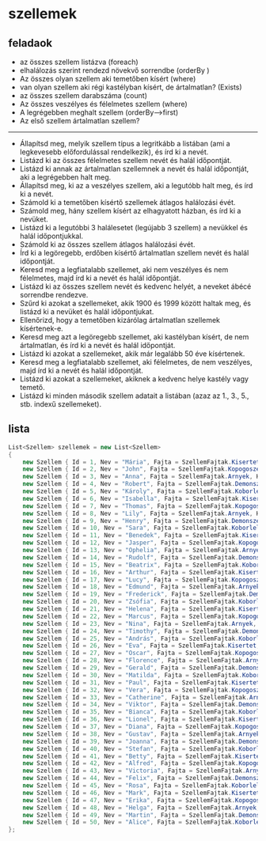 # szellemek

## feladaok
- az összes szellem listázva (foreach)
- elhalálozás szerint rendezd növekvő sorrendbe (orderBy )
- Az összes olyan szellem aki temetőben kísért (where)
- van olyan szellem aki régi kastélyban kísért, de ártalmatlan? (Exists)
- az összes szellem darabszáma (count)
- Az összes veszélyes és félelmetes szellem (where)
- A legrégebben meghalt szellem (orderBy-->first)
- Az első szellem ártalmatlan szellem?

---

- Állapítsd meg, melyik szellem típus a legritkább a listában (ami a legkevesebb előfordulással rendelkezik), és írd ki a nevét.
- Listázd ki az összes félelmetes szellem nevét és halál időpontját.
- Listázd ki annak az ártalmatlan szellemnek a nevét és halál időpontját, aki a legrégebben halt meg.
- Állapítsd meg, ki az a veszélyes szellem, aki a legutóbb halt meg, és írd ki a nevét.
- Számold ki a temetőben kísértő szellemek átlagos halálozási évét.
- Számold meg, hány szellem kísért az elhagyatott házban, és írd ki a nevüket.
- Listázd ki a legutóbbi 3 halálesetet (legújabb 3 szellem) a nevükkel és halál időpontjukkal.
- Számold ki az összes szellem átlagos halálozási évét.
- Írd ki a legöregebb, erdőben kísértő ártalmatlan szellem nevét és halál időpontját.
- Keresd meg a legfiatalabb szellemet, aki nem veszélyes és nem félelmetes, majd írd ki a nevét és halál időpontját.
- Listázd ki az összes szellem nevét és kedvenc helyét, a neveket ábécé sorrendbe rendezve.
- Szűrd ki azokat a szellemeket, akik 1900 és 1999 között haltak meg, és listázd ki a nevüket és halál időpontjukat.
- Ellenőrizd, hogy a temetőben kizárólag ártalmatlan szellemek kísértenek-e.
- Keresd meg azt a legöregebb szellemet, aki kastélyban kísért, de nem ártalmatlan, és írd ki a nevét és halál időpontját.
- Listázd ki azokat a szellemeket, akik már legalább 50 éve kísértenek.
- Keresd meg a legfiatalabb szellemet, aki félelmetes, de nem veszélyes, majd írd ki a nevét és halál időpontját.
- Listázd ki azokat a szellemeket, akiknek a kedvenc helye kastély vagy temető.
- Listázd ki minden második szellem adatait a listában (azaz az 1., 3., 5., stb. indexű szellemeket).

## lista

```csharp
List<Szellem> szellemek = new List<Szellem>
{
    new Szellem { Id = 1, Nev = "Mária", Fajta = SzellemFajtak.Kisertet, HalalIdopont = new DateTime(1800, 5, 12), KedvencHely = KedvencHelyek.Temeto },
    new Szellem { Id = 2, Nev = "John", Fajta = SzellemFajtak.Kopogoszellem, HalalIdopont = new DateTime(1850, 7, 23), KedvencHely = KedvencHelyek.ElhagyatottHaz },
    new Szellem { Id = 3, Nev = "Anna", Fajta = SzellemFajtak.Arnyek, HalalIdopont = new DateTime(1900, 3, 15), KedvencHely = KedvencHelyek.Erdo },
    new Szellem { Id = 4, Nev = "Robert", Fajta = SzellemFajtak.Demonszellem, HalalIdopont = new DateTime(1920, 10, 2), KedvencHely = KedvencHelyek.Alagut },
    new Szellem { Id = 5, Nev = "Károly", Fajta = SzellemFajtak.Koborlelek, HalalIdopont = new DateTime(1865, 4, 8), KedvencHely = KedvencHelyek.RegiKastely },
    new Szellem { Id = 6, Nev = "Isabella", Fajta = SzellemFajtak.Kisertet, HalalIdopont = new DateTime(1770, 9, 1), KedvencHely = KedvencHelyek.Temeto },
    new Szellem { Id = 7, Nev = "Thomas", Fajta = SzellemFajtak.Kopogoszellem, HalalIdopont = new DateTime(1801, 11, 30), KedvencHely = KedvencHelyek.ElhagyatottHaz },
    new Szellem { Id = 8, Nev = "Lily", Fajta = SzellemFajtak.Arnyek, HalalIdopont = new DateTime(1990, 6, 19), KedvencHely = KedvencHelyek.Erdo },
    new Szellem { Id = 9, Nev = "Henry", Fajta = SzellemFajtak.Demonszellem, HalalIdopont = new DateTime(2000, 2, 29), KedvencHely = KedvencHelyek.Alagut },
    new Szellem { Id = 10, Nev = "Sara", Fajta = SzellemFajtak.Koborlelek, HalalIdopont = new DateTime(1960, 12, 15), KedvencHely = KedvencHelyek.RegiKastely },
    new Szellem { Id = 11, Nev = "Benedek", Fajta = SzellemFajtak.Kisertet, HalalIdopont = new DateTime(1902, 8, 10), KedvencHely = KedvencHelyek.Temeto },
    new Szellem { Id = 12, Nev = "Jasper", Fajta = SzellemFajtak.Kopogoszellem, HalalIdopont = new DateTime(1915, 3, 21), KedvencHely = KedvencHelyek.ElhagyatottHaz },
    new Szellem { Id = 13, Nev = "Ophelia", Fajta = SzellemFajtak.Arnyek, HalalIdopont = new DateTime(1930, 11, 14), KedvencHely = KedvencHelyek.Erdo },
    new Szellem { Id = 14, Nev = "Rudolf", Fajta = SzellemFajtak.Demonszellem, HalalIdopont = new DateTime(2005, 7, 30), KedvencHely = KedvencHelyek.Alagut },
    new Szellem { Id = 15, Nev = "Beatrix", Fajta = SzellemFajtak.Koborlelek, HalalIdopont = new DateTime(1700, 6, 6), KedvencHely = KedvencHelyek.RegiKastely },
    new Szellem { Id = 16, Nev = "Arthur", Fajta = SzellemFajtak.Kisertet, HalalIdopont = new DateTime(1935, 9, 8), KedvencHely = KedvencHelyek.Temeto },
    new Szellem { Id = 17, Nev = "Lucy", Fajta = SzellemFajtak.Kopogoszellem, HalalIdopont = new DateTime(1988, 4, 10), KedvencHely = KedvencHelyek.ElhagyatottHaz },
    new Szellem { Id = 18, Nev = "Edmund", Fajta = SzellemFajtak.Arnyek, HalalIdopont = new DateTime(1945, 5, 17), KedvencHely = KedvencHelyek.Erdo },
    new Szellem { Id = 19, Nev = "Frederick", Fajta = SzellemFajtak.Demonszellem, HalalIdopont = new DateTime(2020, 12, 25), KedvencHely = KedvencHelyek.Alagut },
    new Szellem { Id = 20, Nev = "Zsófia", Fajta = SzellemFajtak.Koborlelek, HalalIdopont = new DateTime(1689, 1, 3), KedvencHely = KedvencHelyek.RegiKastely },
    new Szellem { Id = 21, Nev = "Helena", Fajta = SzellemFajtak.Kisertet, HalalIdopont = new DateTime(1745, 8, 4), KedvencHely = KedvencHelyek.Temeto },
    new Szellem { Id = 22, Nev = "Marcus", Fajta = SzellemFajtak.Kopogoszellem, HalalIdopont = new DateTime(1985, 11, 2), KedvencHely = KedvencHelyek.ElhagyatottHaz },
    new Szellem { Id = 23, Nev = "Nina", Fajta = SzellemFajtak.Arnyek, HalalIdopont = new DateTime(1955, 9, 11), KedvencHely = KedvencHelyek.Erdo },
    new Szellem { Id = 24, Nev = "Timothy", Fajta = SzellemFajtak.Demonszellem, HalalIdopont = new DateTime(1995, 2, 6), KedvencHely = KedvencHelyek.Alagut },
    new Szellem { Id = 25, Nev = "András", Fajta = SzellemFajtak.Koborlelek, HalalIdopont = new DateTime(1880, 3, 15), KedvencHely = KedvencHelyek.RegiKastely },
    new Szellem { Id = 26, Nev = "Eva", Fajta = SzellemFajtak.Kisertet, HalalIdopont = new DateTime(1800, 6, 20), KedvencHely = KedvencHelyek.Temeto },
    new Szellem { Id = 27, Nev = "Oscar", Fajta = SzellemFajtak.Kopogoszellem, HalalIdopont = new DateTime(1923, 1, 22), KedvencHely = KedvencHelyek.ElhagyatottHaz },
    new Szellem { Id = 28, Nev = "Florence", Fajta = SzellemFajtak.Arnyek, HalalIdopont = new DateTime(1975, 7, 7), KedvencHely = KedvencHelyek.Erdo },
    new Szellem { Id = 29, Nev = "Gerald", Fajta = SzellemFajtak.Demonszellem, HalalIdopont = new DateTime(2001, 5, 12), KedvencHely = KedvencHelyek.Alagut },
    new Szellem { Id = 30, Nev = "Matilda", Fajta = SzellemFajtak.Koborlelek, HalalIdopont = new DateTime(1845, 9, 30), KedvencHely = KedvencHelyek.RegiKastely },
    new Szellem { Id = 31, Nev = "Paul", Fajta = SzellemFajtak.Kisertet, HalalIdopont = new DateTime(1982, 12, 18), KedvencHely = KedvencHelyek.Temeto },
    new Szellem { Id = 32, Nev = "Vera", Fajta = SzellemFajtak.Kopogoszellem, HalalIdopont = new DateTime(1765, 10, 9), KedvencHely = KedvencHelyek.ElhagyatottHaz },
    new Szellem { Id = 33, Nev = "Catherine", Fajta = SzellemFajtak.Arnyek, HalalIdopont = new DateTime(1820, 3, 19), KedvencHely = KedvencHelyek.Erdo },
    new Szellem { Id = 34, Nev = "Viktor", Fajta = SzellemFajtak.Demonszellem, HalalIdopont = new DateTime(2010, 1, 5), KedvencHely = KedvencHelyek.Alagut },
    new Szellem { Id = 35, Nev = "Bianca", Fajta = SzellemFajtak.Koborlelek, HalalIdopont = new DateTime(1705, 11, 21), KedvencHely = KedvencHelyek.RegiKastely },
    new Szellem { Id = 36, Nev = "Lionel", Fajta = SzellemFajtak.Kisertet, HalalIdopont = new DateTime(1901, 2, 1), KedvencHely = KedvencHelyek.Temeto },
    new Szellem { Id = 37, Nev = "Diana", Fajta = SzellemFajtak.Kopogoszellem, HalalIdopont = new DateTime(1970, 7, 3), KedvencHely = KedvencHelyek.ElhagyatottHaz },
    new Szellem { Id = 38, Nev = "Gustav", Fajta = SzellemFajtak.Arnyek, HalalIdopont = new DateTime(1915, 5, 5), KedvencHely = KedvencHelyek.Erdo },
    new Szellem { Id = 39, Nev = "Joanna", Fajta = SzellemFajtak.Demonszellem, HalalIdopont = new DateTime(2023, 6, 13), KedvencHely = KedvencHelyek.Alagut },
    new Szellem { Id = 40, Nev = "Stefan", Fajta = SzellemFajtak.Koborlelek, HalalIdopont = new DateTime(1930, 3, 29), KedvencHely = KedvencHelyek.RegiKastely },
    new Szellem { Id = 41, Nev = "Betty", Fajta = SzellemFajtak.Kisertet, HalalIdopont = new DateTime(1999, 9, 2), KedvencHely = KedvencHelyek.Temeto },
    new Szellem { Id = 42, Nev = "Alfred", Fajta = SzellemFajtak.Kopogoszellem, HalalIdopont = new DateTime(1860, 10, 22), KedvencHely = KedvencHelyek.ElhagyatottHaz },
    new Szellem { Id = 43, Nev = "Victoria", Fajta = SzellemFajtak.Arnyek, HalalIdopont = new DateTime(1918, 4, 17), KedvencHely = KedvencHelyek.Erdo },
    new Szellem { Id = 44, Nev = "Felix", Fajta = SzellemFajtak.Demonszellem, HalalIdopont = new DateTime(2007, 5, 29), KedvencHely = KedvencHelyek.Alagut },
    new Szellem { Id = 45, Nev = "Rosa", Fajta = SzellemFajtak.Koborlelek, HalalIdopont = new DateTime(1680, 12, 6), KedvencHely = KedvencHelyek.RegiKastely },
    new Szellem { Id = 46, Nev = "Mark", Fajta = SzellemFajtak.Kisertet, HalalIdopont = new DateTime(1972, 8, 8), KedvencHely = KedvencHelyek.Temeto },
    new Szellem { Id = 47, Nev = "Erika", Fajta = SzellemFajtak.Kopogoszellem, HalalIdopont = new DateTime(1833, 3, 12), KedvencHely = KedvencHelyek.ElhagyatottHaz },
    new Szellem { Id = 48, Nev = "Helga", Fajta = SzellemFajtak.Arnyek, HalalIdopont = new DateTime(1895, 7, 15), KedvencHely = KedvencHelyek.Erdo },
    new Szellem { Id = 49, Nev = "Martin", Fajta = SzellemFajtak.Demonszellem, HalalIdopont = new DateTime(2015, 11, 9), KedvencHely = KedvencHelyek.Alagut },
    new Szellem { Id = 50, Nev = "Alice", Fajta = SzellemFajtak.Koborlelek, HalalIdopont = new DateTime(1940, 9, 1), KedvencHely = KedvencHelyek.RegiKastely }
};

```
